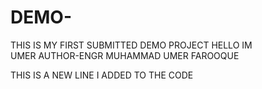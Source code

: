# DEMO-
THIS IS MY FIRST SUBMITTED DEMO PROJECT
HELLO IM <br> UMER 
AUTHOR-ENGR MUHAMMAD UMER FAROOQUE

THIS IS A NEW LINE I ADDED TO THE CODE
